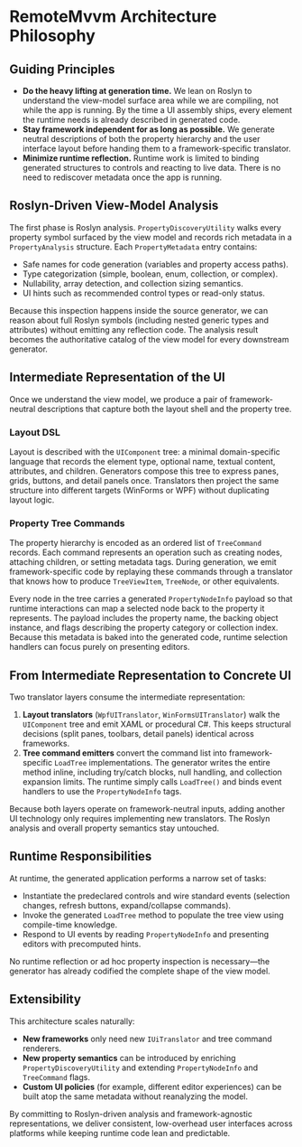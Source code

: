 # RemoteMvvm Architecture Philosophy

## Guiding Principles
- **Do the heavy lifting at generation time.** We lean on Roslyn to understand the view-model surface area while we are compiling, not while the app is running. By the time a UI assembly ships, every element the runtime needs is already described in generated code.
- **Stay framework independent for as long as possible.** We generate neutral descriptions of both the property hierarchy and the user interface layout before handing them to a framework-specific translator.
- **Minimize runtime reflection.** Runtime work is limited to binding generated structures to controls and reacting to live data. There is no need to rediscover metadata once the app is running.

## Roslyn-Driven View-Model Analysis
The first phase is Roslyn analysis. `PropertyDiscoveryUtility` walks every property symbol surfaced by the view model and records rich metadata in a `PropertyAnalysis` structure. Each `PropertyMetadata` entry contains:

- Safe names for code generation (variables and property access paths).
- Type categorization (simple, boolean, enum, collection, or complex).
- Nullability, array detection, and collection sizing semantics.
- UI hints such as recommended control types or read-only status.

Because this inspection happens inside the source generator, we can reason about full Roslyn symbols (including nested generic types and attributes) without emitting any reflection code. The analysis result becomes the authoritative catalog of the view model for every downstream generator.

## Intermediate Representation of the UI
Once we understand the view model, we produce a pair of framework-neutral descriptions that capture both the layout shell and the property tree.

### Layout DSL
Layout is described with the `UIComponent` tree: a minimal domain-specific language that records the element type, optional name, textual content, attributes, and children. Generators compose this tree to express panes, grids, buttons, and detail panels once. Translators then project the same structure into different targets (WinForms or WPF) without duplicating layout logic.

### Property Tree Commands
The property hierarchy is encoded as an ordered list of `TreeCommand` records. Each command represents an operation such as creating nodes, attaching children, or setting metadata tags. During generation, we emit framework-specific code by replaying these commands through a translator that knows how to produce `TreeViewItem`, `TreeNode`, or other equivalents.

Every node in the tree carries a generated `PropertyNodeInfo` payload so that runtime interactions can map a selected node back to the property it represents. The payload includes the property name, the backing object instance, and flags describing the property category or collection index. Because this metadata is baked into the generated code, runtime selection handlers can focus purely on presenting editors.

## From Intermediate Representation to Concrete UI
Two translator layers consume the intermediate representation:

1. **Layout translators** (`WpfUITranslator`, `WinFormsUITranslator`) walk the `UIComponent` tree and emit XAML or procedural C#. This keeps structural decisions (split panes, toolbars, detail panels) identical across frameworks.
2. **Tree command emitters** convert the command list into framework-specific `LoadTree` implementations. The generator writes the entire method inline, including try/catch blocks, null handling, and collection expansion limits. The runtime simply calls `LoadTree()` and binds event handlers to use the `PropertyNodeInfo` tags.

Because both layers operate on framework-neutral inputs, adding another UI technology only requires implementing new translators. The Roslyn analysis and overall property semantics stay untouched.

## Runtime Responsibilities
At runtime, the generated application performs a narrow set of tasks:

- Instantiate the predeclared controls and wire standard events (selection changes, refresh buttons, expand/collapse commands).
- Invoke the generated `LoadTree` method to populate the tree view using compile-time knowledge.
- Respond to UI events by reading `PropertyNodeInfo` and presenting editors with precomputed hints.

No runtime reflection or ad hoc property inspection is necessary—the generator has already codified the complete shape of the view model.

## Extensibility
This architecture scales naturally:

- **New frameworks** only need new `IUiTranslator` and tree command renderers.
- **New property semantics** can be introduced by enriching `PropertyDiscoveryUtility` and extending `PropertyNodeInfo` and `TreeCommand` flags.
- **Custom UI policies** (for example, different editor experiences) can be built atop the same metadata without reanalyzing the model.

By committing to Roslyn-driven analysis and framework-agnostic representations, we deliver consistent, low-overhead user interfaces across platforms while keeping runtime code lean and predictable.
